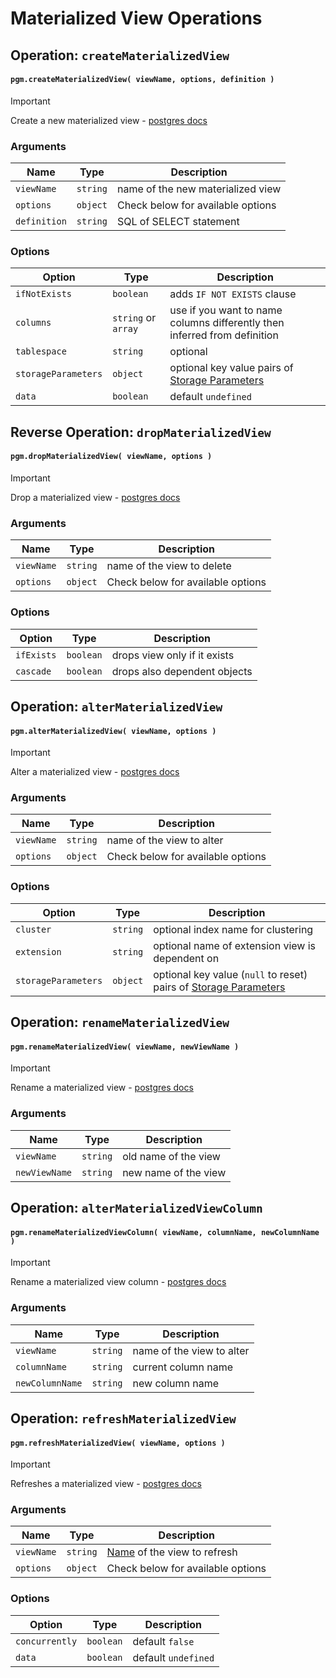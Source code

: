 # Materialized View Operations

## Operation: `createMaterializedView`

#### `pgm.createMaterializedView( viewName, options, definition )`

> [!IMPORTANT]
> Create a new materialized
> view - [postgres docs](https://www.postgresql.org/docs/current/static/sql-creatematerializedview.html)

### Arguments

| Name         | Type     | Description                       |
| ------------ | -------- | --------------------------------- |
| `viewName`   | `string` | name of the new materialized view |
| `options`    | `object` | Check below for available options |
| `definition` | `string` | SQL of SELECT statement           |

### Options

| Option              | Type                | Description                                                                                                                                              |
| ------------------- | ------------------- | -------------------------------------------------------------------------------------------------------------------------------------------------------- |
| `ifNotExists`       | `boolean`           | adds `IF NOT EXISTS` clause                                                                                                                              |
| `columns`           | `string` or `array` | use if you want to name columns differently then inferred from definition                                                                                |
| `tablespace`        | `string`            | optional                                                                                                                                                 |
| `storageParameters` | `object`            | optional key value pairs of [Storage Parameters](https://www.postgresql.org/docs/current/static/sql-createtable.html#SQL-CREATETABLE-STORAGE-PARAMETERS) |
| `data`              | `boolean`           | default `undefined`                                                                                                                                      |

## Reverse Operation: `dropMaterializedView`

#### `pgm.dropMaterializedView( viewName, options )`

> [!IMPORTANT]
> Drop a materialized
> view - [postgres docs](http://www.postgresql.org/docs/current/static/sql-dropmaterializedview.html)

### Arguments

| Name       | Type     | Description                       |
| ---------- | -------- | --------------------------------- |
| `viewName` | `string` | name of the view to delete        |
| `options`  | `object` | Check below for available options |

### Options

| Option     | Type      | Description                  |
| ---------- | --------- | ---------------------------- |
| `ifExists` | `boolean` | drops view only if it exists |
| `cascade`  | `boolean` | drops also dependent objects |

## Operation: `alterMaterializedView`

#### `pgm.alterMaterializedView( viewName, options )`

> [!IMPORTANT]
> Alter a materialized
> view - [postgres docs](https://www.postgresql.org/docs/current/static/sql-altermaterializedview.html)

### Arguments

| Name       | Type     | Description                       |
| ---------- | -------- | --------------------------------- |
| `viewName` | `string` | name of the view to alter         |
| `options`  | `object` | Check below for available options |

### Options

| Option              | Type     | Description                                                                                                                                                                |
| ------------------- | -------- | -------------------------------------------------------------------------------------------------------------------------------------------------------------------------- |
| `cluster`           | `string` | optional index name for clustering                                                                                                                                         |
| `extension`         | `string` | optional name of extension view is dependent on                                                                                                                            |
| `storageParameters` | `object` | optional key value (`null` to reset) pairs of [Storage Parameters](https://www.postgresql.org/docs/current/static/sql-createtable.html#SQL-CREATETABLE-STORAGE-PARAMETERS) |

## Operation: `renameMaterializedView`

#### `pgm.renameMaterializedView( viewName, newViewName )`

> [!IMPORTANT]
> Rename a materialized
> view - [postgres docs](http://www.postgresql.org/docs/current/static/sql-altermaterializedview.html)

### Arguments

| Name          | Type     | Description          |
| ------------- | -------- | -------------------- |
| `viewName`    | `string` | old name of the view |
| `newViewName` | `string` | new name of the view |

## Operation: `alterMaterializedViewColumn`

#### `pgm.renameMaterializedViewColumn( viewName, columnName, newColumnName )`

> [!IMPORTANT]
> Rename a materialized view
> column - [postgres docs](http://www.postgresql.org/docs/current/static/sql-altermaterializedview.html)

### Arguments

| Name            | Type     | Description               |
| --------------- | -------- | ------------------------- |
| `viewName`      | `string` | name of the view to alter |
| `columnName`    | `string` | current column name       |
| `newColumnName` | `string` | new column name           |

## Operation: `refreshMaterializedView`

#### `pgm.refreshMaterializedView( viewName, options )`

> [!IMPORTANT]
> Refreshes a materialized
> view - [postgres docs](http://www.postgresql.org/docs/current/static/sql-refreshmaterializedview.html)

### Arguments

| Name       | Type     | Description                                       |
| ---------- | -------- | ------------------------------------------------- |
| `viewName` | `string` | [Name](/migrations/#types) of the view to refresh |
| `options`  | `object` | Check below for available options                 |

### Options

| Option         | Type      | Description         |
| -------------- | --------- | ------------------- |
| `concurrently` | `boolean` | default `false`     |
| `data`         | `boolean` | default `undefined` |
